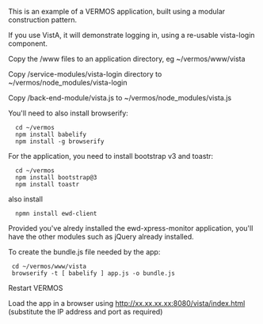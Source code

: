 This is an example of a VERMOS application, built using a modular construction pattern.

If you use VistA, it will demonstrate logging in, using a re-usable vista-login component.

Copy the /www files to an application directory, eg ~/vermos/www/vista

Copy /service-modules/vista-login directory to ~/vermos/node_modules/vista-login

Copy /back-end-module/vista.js to ~/vermos/node_modules/vista.js

You'll need to also install browserify:

      cd ~/vermos
      npm install babelify
      npm install -g browserify

For the application, you need to install bootstrap v3 and toastr:

      cd ~/vermos
      npm install bootstrap@3
      npm install toastr

also install

      npmn install ewd-client

Provided you've alredy installed the ewd-xpress-monitor application, you'll have the other modules 
such as jQuery already installed.

To create the bundle.js file needed by the app:

     cd ~/vermos/www/vista
     browserify -t [ babelify ] app.js -o bundle.js

Restart VERMOS

Load the app in a browser using http://xx.xx.xx.xx:8080/vista/index.html
(substitute the IP address and port as required)
